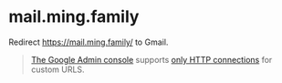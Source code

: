 # mail.ming.family

Redirect https://mail.ming.family/ to Gmail.

> [The Google Admin console](https://admin.google.com/iwill.im/AdminHome) supports [only HTTP connections](https://support.google.com/a/answer/53340?hl=en) for custom URLS.
